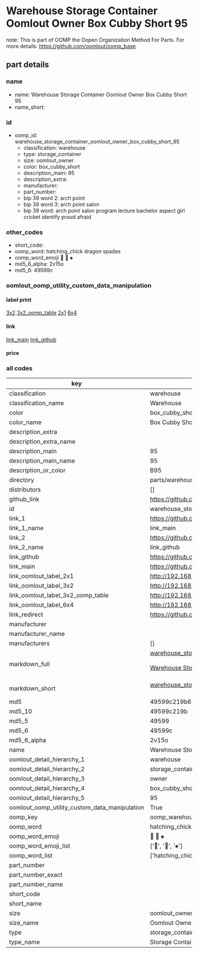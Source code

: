 # Warehouse Storage Container Oomlout Owner Box Cubby Short 95  

note: This is part of OOMP the Oopen Organization Method For Parts. For more details: https://github.com/oomlout/oomp_base

##  part details
  







### name
* name: Warehouse Storage Container Oomlout Owner Box Cubby Short 95
* name_short: 
### id
* oomp_id: warehouse_storage_container_oomlout_owner_box_cubby_short_95
  * classification: warehouse
  * type: storage_container
  * size: oomlout_owner
  * color: box_cubby_short
  * description_main: 95
  * description_extra: 
  * manufacturer: 
  * part_number: 
  * bip 39 word 2: arch point
  * bip 39 word 3: arch point salon
  * bip 39 word: arch point salon program lecture bachelor aspect girl cricket identify proud afraid

### other_codes
* short_code: 
* oomp_word: hatching_chick dragon spades
* oomp_word_emoji :hatching_chick: :dragon: :spades:
* md5_6_alpha: 2v15o
* md5_6: 49599c






### oomlout_oomp_utility_custom_data_manipulation
#### label print
[3x2](http://192.168.1.245:1112/?label=oomp%202v15o)
[3x2_oomp_table](http://192.168.1.108:1112/?label=oomp%202v15o)
[2x1](http://192.168.1.242:1112/?label=oomp%202v15o)
[6x4](http://192.168.1.55:1112/?label=oomp%202v15o)    

#### link

[link_main](https://github.com/oomlout/oomlout_oomp_version_1_messy/tree/main/parts/warehouse_storage_container_oomlout_owner_box_cubby_short_95) [link_github](https://github.com/oomlout/oomlout_oomp_version_1_messy/tree/main/parts/warehouse_storage_container_oomlout_owner_box_cubby_short_95)                             

#### price







### all codes 
| key | value |  
| --- | --- |  
| classification | warehouse |  
| classification_name | Warehouse |  
| color | box_cubby_short |  
| color_name | Box Cubby Short |  
| description_extra |  |  
| description_extra_name |  |  
| description_main | 95 |  
| description_main_name | 95 |  
| description_or_color | B95 |  
| directory | parts/warehouse_storage_container_oomlout_owner_box_cubby_short_95 |  
| distributors | [] |  
| github_link | https://github.com/oomlout/oomlout_oomp_part_src/tree/main/parts/warehouse_storage_container_oomlout_owner_box_cubby_short_95 |  
| id | warehouse_storage_container_oomlout_owner_box_cubby_short_95 |  
| link_1 | https://github.com/oomlout/oomlout_oomp_version_1_messy/tree/main/parts/warehouse_storage_container_oomlout_owner_box_cubby_short_95 |  
| link_1_name | link_main |  
| link_2 | https://github.com/oomlout/oomlout_oomp_version_1_messy/tree/main/parts/warehouse_storage_container_oomlout_owner_box_cubby_short_95 |  
| link_2_name | link_github |  
| link_github | https://github.com/oomlout/oomlout_oomp_version_1_messy/tree/main/parts/warehouse_storage_container_oomlout_owner_box_cubby_short_95 |  
| link_main | https://github.com/oomlout/oomlout_oomp_version_1_messy/tree/main/parts/warehouse_storage_container_oomlout_owner_box_cubby_short_95 |  
| link_oomlout_label_2x1 | http://192.168.1.242:1112/?label=oomp%202v15o |  
| link_oomlout_label_3x2 | http://192.168.1.245:1112/?label=oomp%202v15o |  
| link_oomlout_label_3x2_oomp_table | http://192.168.1.108:1112/?label=oomp%202v15o |  
| link_oomlout_label_6x4 | http://192.168.1.55:1112/?label=oomp%202v15o |  
| link_redirect | https://github.com/oomlout/oomlout_oomp_version_1_messy/tree/main/parts/warehouse_storage_container_oomlout_owner_box_cubby_short_95 |  
| manufacturer |  |  
| manufacturer_name |  |  
| manufacturers | [] |  
| markdown_full | [warehouse_storage_container_oomlout_owner_box_cubby_short_95](none)<br>[](none)<br>[Warehouse Storage Container Oomlout Owner Box Cubby Short 95](none)<br><br> |  
| markdown_short | [warehouse_storage_container_oomlout_owner_box_cubby_short_95](none)<br><br> |  
| md5 | 49599c219b6241ac44bf8abf7d29d058 |  
| md5_10 | 49599c219b |  
| md5_5 | 49599 |  
| md5_6 | 49599c |  
| md5_6_alpha | 2v15o |  
| name | Warehouse Storage Container Oomlout Owner Box Cubby Short 95 |  
| oomlout_detail_hierarchy_1 | warehouse |  
| oomlout_detail_hierarchy_2 | storage_container |  
| oomlout_detail_hierarchy_3 | owner |  
| oomlout_detail_hierarchy_4 | box_cubby_short |  
| oomlout_detail_hierarchy_5 | 95 |  
| oomlout_oomp_utility_custom_data_manipulation | True |  
| oomp_key | oomp_warehouse_storage_container_oomlout_owner_box_cubby_short_95 |  
| oomp_word | hatching_chick dragon spades |  
| oomp_word_emoji | :hatching_chick: :dragon: :spades: |  
| oomp_word_emoji_list | [':hatching_chick:', ':dragon:', ':spades:'] |  
| oomp_word_list | ['hatching_chick', 'dragon', 'spades'] |  
| part_number |  |  
| part_number_exact |  |  
| part_number_name |  |  
| short_code |  |  
| short_name |  |  
| size | oomlout_owner |  
| size_name | Oomlout Owner |  
| type | storage_container |  
| type_name | Storage Container |  
